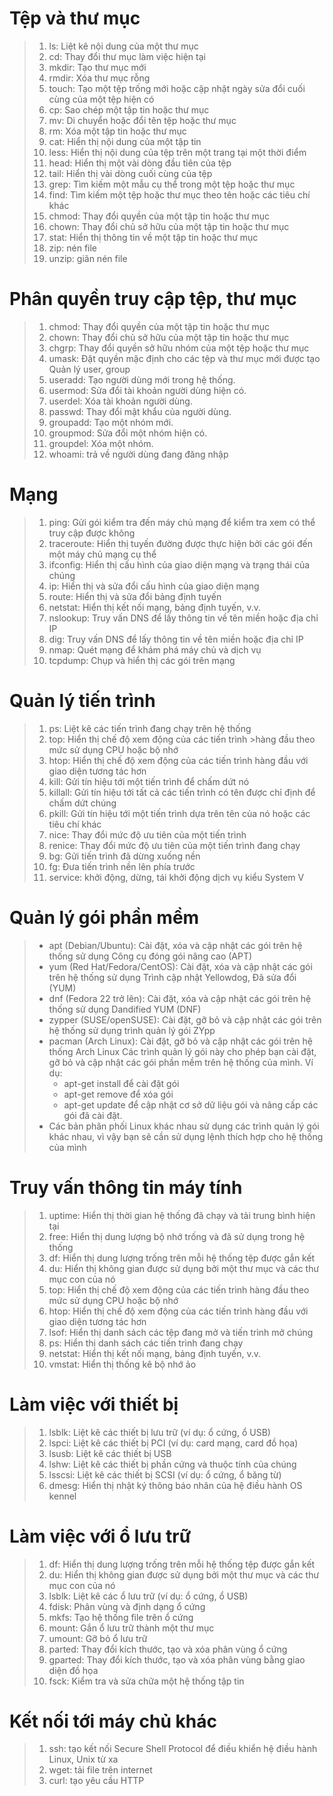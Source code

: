 # Tệp và thư mục
>1.	ls: Liệt kê nội dung của một thư mục
>2.	cd: Thay đổi thư mục làm việc hiện tại
>3.	mkdir: Tạo thư mục mới
>4.	rmdir: Xóa thư mục rỗng
>5.	touch: Tạo một tệp trống mới hoặc cập nhật ngày sửa đổi cuối cùng của một tệp hiện có
>6.	cp: Sao chép một tập tin hoặc thư mục
>7.	mv: Di chuyển hoặc đổi tên tệp hoặc thư mục
>8.	rm: Xóa một tập tin hoặc thư mục
>9.	cat: Hiển thị nội dung của một tập tin
>10.	less: Hiển thị nội dung của tệp trên một trang tại một thời điểm
>11.	head: Hiển thị một vài dòng đầu tiên của tệp
>12.	tail: Hiển thị vài dòng cuối cùng của tệp
>13.	grep: Tìm kiếm một mẫu cụ thể trong một tệp hoặc thư mục
>14.	find: Tìm kiếm một tệp hoặc thư mục theo tên hoặc các tiêu chí khác
>15.	chmod: Thay đổi quyền của một tập tin hoặc thư mục
>16.	chown: Thay đổi chủ sở hữu của một tập tin hoặc thư mục
>17.	stat: Hiển thị thông tin về một tập tin hoặc thư mục
>18.	zip: nén file
>19.	unzip: giãn nén file 
# Phân quyền truy cập tệp, thư mục
>1.	chmod: Thay đổi quyền của một tập tin hoặc thư mục
>2.	chown: Thay đổi chủ sở hữu của một tập tin hoặc thư mục
>3.	chgrp: Thay đổi quyền sở hữu nhóm của một tệp hoặc thư mục
>4.	umask: Đặt quyền mặc định cho các tệp và thư mục mới được tạo
Quản lý user, group
>1.	useradd: Tạo người dùng mới trong hệ thống.
>2.	usermod: Sửa đổi tài khoản người dùng hiện có.
>3.	userdel: Xóa tài khoản người dùng.
>4.	passwd: Thay đổi mật khẩu của người dùng.
>5.	groupadd: Tạo một nhóm mới.
>6.	groupmod: Sửa đổi một nhóm hiện có.
>7.	groupdel: Xóa một nhóm.
>8.	whoami: trả về người dùng đang đăng nhập
# Mạng
>1.	ping: Gửi gói kiểm tra đến máy chủ mạng để kiểm tra xem có thể truy cập được không
>2.	traceroute: Hiển thị tuyến đường được thực hiện bởi các gói đến một máy chủ mạng cụ thể
>3.	ifconfig: Hiển thị cấu hình của giao diện mạng và trạng thái của chúng
>4.	ip: Hiển thị và sửa đổi cấu hình của giao diện mạng
>5.	route: Hiển thị và sửa đổi bảng định tuyến
>6.	netstat: Hiển thị kết nối mạng, bảng định tuyến, v.v.
>7.	nslookup: Truy vấn DNS để lấy thông tin về tên miền hoặc địa chỉ IP
>8.	dig: Truy vấn DNS để lấy thông tin về tên miền hoặc địa chỉ IP
>9.	nmap: Quét mạng để khám phá máy chủ và dịch vụ
>10.	tcpdump: Chụp và hiển thị các gói trên mạng
# Quản lý tiến trình
>1.	ps: Liệt kê các tiến trình đang chạy trên hệ thống
>2.	top: Hiển thị chế độ xem động của các tiến trình >hàng đầu theo mức sử dụng CPU hoặc bộ nhớ
>3.	htop: Hiển thị chế độ xem động của các tiến trình hàng đầu với giao diện tương tác hơn
>4.	kill: Gửi tín hiệu tới một tiến trình để chấm dứt nó
>5.	killall: Gửi tín hiệu tới tất cả các tiến trình có tên được chỉ định để chấm dứt chúng
>6.	pkill: Gửi tín hiệu tới một tiến trình dựa trên tên của nó hoặc các tiêu chí khác
>7.	nice: Thay đổi mức độ ưu tiên của một tiến trình
>8.	renice: Thay đổi mức độ ưu tiên của một tiến trình đang chạy
>9.	bg: Gửi tiến trình đã dừng xuống nền
>10. fg: Đưa tiến trình nền lên phía trước
>11. service: khởi động, dừng, tái khởi động dịch vụ kiểu System V
# Quản lý gói phần mềm
>*	apt (Debian/Ubuntu): Cài đặt, xóa và cập nhật các gói trên hệ thống sử dụng Công cụ đóng gói nâng cao (APT)
>*	yum (Red Hat/Fedora/CentOS): Cài đặt, xóa và cập nhật các gói trên hệ thống sử dụng Trình cập nhật Yellowdog, Đã sửa đổi (YUM)
>*	dnf (Fedora 22 trở lên): Cài đặt, xóa và cập nhật các gói trên hệ thống sử dụng Dandified YUM (DNF)
>*	zypper (SUSE/openSUSE): Cài đặt, gỡ bỏ và cập nhật các gói trên hệ thống sử dụng trình quản lý gói ZYpp
>*	pacman (Arch Linux): Cài đặt, gỡ bỏ và cập nhật các gói trên hệ thống Arch Linux
>Các trình quản lý gói này cho phép bạn cài đặt, gỡ bỏ và cập nhật các gói phần mềm trên hệ thống của mình. Ví dụ:
>    -	apt-get install để cài đặt gói
>    -	apt-get remove để xóa gói
>    -	apt-get update để cập nhật cơ sở dữ liệu gói và nâng cấp các gói đã cài đặt.
>* Các bản phân phối Linux khác nhau sử dụng các trình quản lý gói khác nhau, vì vậy bạn sẽ cần sử dụng lệnh thích hợp cho hệ thống của mình
# Truy vấn thông tin máy tính
>1.	uptime: Hiển thị thời gian hệ thống đã chạy và tải trung bình hiện tại
>2.	free: Hiển thị dung lượng bộ nhớ trống và đã sử dụng trong hệ thống
>3.	df: Hiển thị dung lượng trống trên mỗi hệ thống tệp được gắn kết
>4.	du: Hiển thị không gian được sử dụng bởi một thư mục và các thư mục con của nó
>5.	top: Hiển thị chế độ xem động của các tiến trình hàng đầu theo mức sử dụng CPU hoặc bộ nhớ
>6.	htop: Hiển thị chế độ xem động của các tiến trình hàng đầu với giao diện tương tác hơn
>7.	lsof: Hiển thị danh sách các tệp đang mở và tiến trình mở chúng
>8.	ps: Hiển thị danh sách các tiến trình đang chạy
>9.	netstat: Hiển thị kết nối mạng, bảng định tuyến, v.v.
>10.	vmstat: Hiển thị thống kê bộ nhớ ảo
# Làm việc với thiết bị
>1.	lsblk: Liệt kê các thiết bị lưu trữ (ví dụ: ổ cứng, ổ USB)
>2.	lspci: Liệt kê các thiết bị PCI (ví dụ: card mạng, card đồ họa)
>3.	lsusb: Liệt kê các thiết bị USB
>4.	lshw: Liệt kê các thiết bị phần cứng và thuộc tính của chúng
>5.	lsscsi: Liệt kê các thiết bị SCSI (ví dụ: ổ cứng, ổ băng từ)
>6.	dmesg: Hiển thị nhật ký thông báo nhân của hệ điều hành OS kennel
# Làm việc với ổ lưu trữ
>1.	df: Hiển thị dung lượng trống trên mỗi hệ thống tệp được gắn kết
>2.	du: Hiển thị không gian được sử dụng bởi một thư mục và các thư mục con của nó
>3.	lsblk: Liệt kê các ổ lưu trữ (ví dụ: ổ cứng, ổ USB)
>4.	fdisk: Phân vùng và định dạng ổ cứng
>5.	mkfs: Tạo hệ thống file trên ổ cứng
>6.	mount: Gắn ổ lưu trữ thành một thư mục
>7.	umount: Gỡ bỏ ổ lưu trữ
>8.	parted: Thay đổi kích thước, tạo và xóa phân vùng ổ cứng
>9.	gparted: Thay đổi kích thước, tạo và xóa phân vùng bằng giao diện đồ họa
>10.	fsck: Kiểm tra và sửa chữa một hệ thống tập tin
# Kết nối tới máy chủ khác
>1.	ssh: tạo kết nối Secure Shell Protocol để điều khiển hệ điều hành Linux, Unix từ xa
>2.	wget: tải file trên internet
>3.	curl: tạo yêu cầu HTTP
